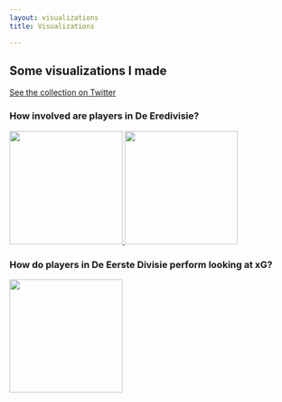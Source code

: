 ```yaml
---
layout: visualizations
title: Visualizations

---
```

## Some visualizations I made

[See the collection on Twitter](https://twitter.com/RobinWilhelmus/timelines/1381600557165592581)

### How involved are players in De Eredivisie?
<a href="https://raw.githubusercontent.com/RobinKoetsier/robinkoetsier.github.io/master/assets/img/visualizations/belangrijk.png">
<img src="https://raw.githubusercontent.com/RobinKoetsier/robinkoetsier.github.io/master/assets/img/visualizations/belangrijk.png"
     style="width:200px">
</a><a href="https://raw.githubusercontent.com/RobinKoetsier/robinkoetsier.github.io/master/assets/img/visualizations/xGChain.png">
<img src="https://raw.githubusercontent.com/RobinKoetsier/robinkoetsier.github.io/master/assets/img/visualizations/xGChain.png"
     style="width:200px">
</a>

### How do players in De Eerste Divisie perform looking at xG?  
<a href="https://raw.githubusercontent.com/RobinKoetsier/robinkoetsier.github.io/master/assets/img/visualizations/xg.png">
<img src="https://raw.githubusercontent.com/RobinKoetsier/robinkoetsier.github.io/master/assets/img/visualizations/xg.png"
     style="width:200px">










